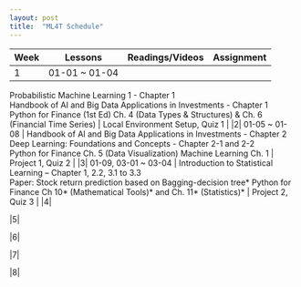 ```yaml
---
layout: post
title:  "ML4T Schedule"
---
```


|Week|Lessons|Readings/Videos|Assignment|
|----|-------|---------------|----------|
|1| 01-01 ~ 01-04 | 
Probabilistic Machine Learning 1 - Chapter 1 <br>
Handbook of AI and Big Data Applications in Investments - Chapter 1 <br>
Python for Finance (1st Ed) Ch. 4 (Data Types & Structures) & Ch. 6 (Financial Time Series) | Local Environment Setup, Quiz 1 |
|2| 01-05 ~ 01-08 | 
Handbook of AI and Big Data Applications in Investments - Chapter 2 <br>
Deep Learning: Foundations and Concepts - Chapter 2-1 and 2-2 <br>
Python for Finance Ch. 5 (Data Visualization) Machine Learning Ch. 1 | Project 1, Quiz 2 |
|3| 01-09, 03-01 ~ 03-04 |
Introduction to Statistical Learning – Chapter 1, 2.2, 3.1 to 3.3 <br>
Paper: Stock return prediction based on Bagging-decision tree*
Python for Finance Ch 10* (Mathematical Tools)* and Ch. 11* (Statistics)* | Project 2, Quiz 3 |
|4| 

|5|

|6|

|7|

|8|



